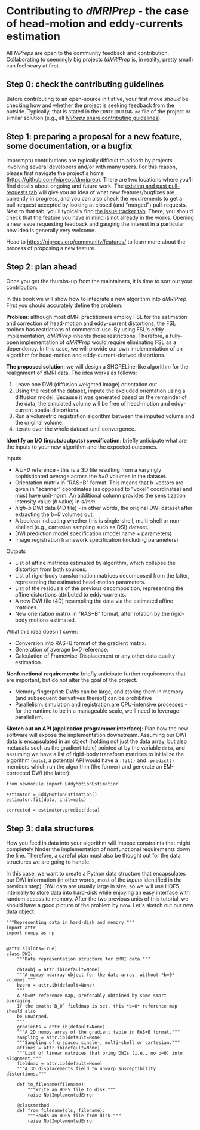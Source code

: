 # Contributing to *dMRIPrep* - the case of head-motion and eddy-currents estimation

All *NiPreps* are open to the community feedback and contribution.
Collaborating to seemingly big projects (*dMRIPrep* is, in reality, pretty small) can feel scary at first.

## Step 0: check the contributing guidelines
Before contributing to an open-source initiative, your first move *should* be checking how and whether the project is seeking feedback from the outside.
Typically, that is stated in the `CONTRIBUTING.md` file of the project or similar solution (e.g., all [*NiPreps* share contributing guidelines](https://nipreps.org/community/)).

## Step 1: preparing a proposal for a new feature, some documentation, or a bugfix
Impromptu contributions are typically difficult to adsorb by projects involving several developers and/or with many users.
For this reason, please first navigate the project's home (https://github.com/nipreps/dmriprep).
There are two locations where you'll find details about ongoing and future work.
The [existing and past pull-requests tab](https://github.com/nipreps/dmriprep/pulls) will give you an idea of what new features/bugfixes are currently in progress, and you can also check the requirements to get a pull-request accepted by looking at closed (and "merged") pull-requests.
Next to that tab, you'll typically find [the issue tracker tab](https://github.com/nipreps/dmriprep/issues/).
There, you should check that the feature you have in mind is not already in the works.
Opening a new issue requesting feedback and gauging the interest in a particular new idea is generally very welcome.

Head to https://nipreps.org/community/features/ to learn more about the process of proposing a new feature.

## Step 2: plan ahead
Once you get the thumbs-up from the maintainers, it is time to sort out your contribution.

In this book we will show how to integrate a new algorithm into *dMRIPrep*.
First you should accurately define the problem:

**Problem**: although most dMRI practitioners employ FSL for the estimation and correction of head-motion and eddy-current distortions, the FSL toolbox has restrictions of commercial use. By using FSL's eddy implementation, *dMRIPrep* inherits those restrictions.
Therefore, a fully-open implementation of *dMRIPrep* would require eliminating FSL as a dependency.
In this case, we will provide our own implementation of an algorithm for head-motion and eddy-current-derived distortions.

**The proposed solution**: we will design a SHORELine-like algorithm for the realignment of dMRI data.
The idea works as follows:

  1. Leave one DWI (diffusion weighted image) orientation out
  2. Using the rest of the dataset, impute the excluded orientation using a diffusion model.
     Because it was generated based on the remainder of the data, the simulated volume will be
     free of head-motion and eddy-current spatial distortions.
  3. Run a volumetric registration algorithm between the imputed volume and the original volume.
  4. Iterate over the whole dataset until convergence.


**Identify an I/O (inputs/outputs) specification**: briefly anticipate what are the inputs to your new algorithm and the expected outcomes.

Inputs

  * A *b=0* reference - this is a 3D file resulting from a varyingly sophisticated average across the *b=0* volumes in the dataset.
  * Orientation matrix in "RAS+B" format. This means that b-vectors are given in "scanner" coordinates (as opposed to "voxel" coordinates) and must have unit-norm. An additional column provides the sensitization intensity value (*b* value) in *s/mm*.
  * *high-b* DWI data (4D file) - in other words, the original DWI dataset after extracting the *b=0* volumes out.
  * A boolean indicating whether this is single-shell, multi-shell or non-shelled (e.g., cartesian sampling such as DSI) dataset.
  * DWI prediction model specification (model name + parameters)
  * Image registration framework specification (including parameters)

Outputs

  * List of affine matrices estimated by algorithm, which collapse the distortion from both sources.
  * List of rigid-body transformation matrices decomposed from the latter, representing the estimated head-motion parameters.
  * List of the residuals of the previous decomposition, representing the affine distortions attributed to eddy-currents.
  * A new DWI file (4D) resampling the data via the estimated affine matrices.
  * New orientation matrix in "RAS+B" format, after rotation by the rigid-body motions estimated.

What this idea doesn't cover:

  * Conversion into RAS+B format of the gradient matrix.
  * Generation of average *b=0* reference.
  * Calculation of Framewise-Displacement or any other data quality estimation.

**Nonfunctional requirements**: briefly anticipate further requirements that are important, but do not alter the goal of the project.

  * Memory fingerprint: DWIs can be large, and storing them in memory (and subsequent derivatives thereof) can be prohibitive
  * Parallelism: simulation and registration are CPU-intensive processes - for the runtime to be in a manageable scale, we'll need to leverage parallelism.

**Sketch out an API (application programmer interface)**: Plan how the new software will expose the implementation downstream.
Assuming our DWI data is encapsulated in an object (holding not just the data array, but also metadata such as the gradient table)
pointed at by the variable `data`, and assuming we have a list of rigid-body transform matrices to initialize the algorithm (`mats`),
a potential API would have a `.fit()` and `.predict()` members which run the algorithm (the former) and generate an EM-corrected
DWI (the latter):

```{code-cell} python
from newmodule import EddyMotionEstimation

estimator = EddyMotionEstimation()
estimator.fit(data, init=mats)

corrected = estimator.predict(data)
```

## Step 3: data structures
How you feed in data into your algorithm will impose constraints that might completely hinder the implementation of nonfunctional requirements down the line.
Therefore, a careful plan must also be thought out for the data structures we are going to handle.

In this case, we want to create a Python data structure that encapsulates our DWI information (in other words, most of the *Inputs* identified in the previous step).
DWI data are usually large in size, so we will use HDF5 internally to store data into hard-disk while enjoying an easy interface with random access to memory.
After the two previous units of this tutorial, we should have a good picture of the problem by now.
Let's sketch out our new data object:

```{code-cell} python
"""Representing data in hard-disk and memory."""
import attr
import numpy as np


@attr.s(slots=True)
class DWI:
    """Data representation structure for dMRI data."""

    dataobj = attr.ib(default=None)
    """A numpy ndarray object for the data array, without *b=0* volumes."""
    bzero = attr.ib(default=None)
    """
    A *b=0* reference map, preferably obtained by some smart averaging.
    If the :math:`B_0` fieldmap is set, this *b=0* reference map should also
    be unwarped.
    """
    gradients = attr.ib(default=None)
    """A 2D numpy array of the gradient table in RAS+B format."""
    sampling = attr.ib(default=None)
    """Sampling of q-space: single-, multi-shell or cartesian."""
    affines = attr.ib(default=None)
    """List of linear matrices that bring DWIs (i.e., no b=0) into alignment."""
    fieldmap = attr.ib(default=None)
    """A 3D displacements field to unwarp susceptibility distortions."""

    def to_filename(filename):
        """Write an HDF5 file to disk."""
        raise NotImplementedError

    @classmethod
    def from_filename(cls, filename):
        """Reads an HDF5 file from disk."""
        raise NotImplementedError

```
